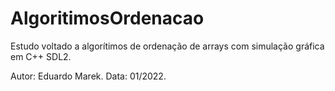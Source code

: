 # AlgoritimosOrdenacao

Estudo voltado a algorítimos de ordenação de arrays com simulação gráfica em C++ SDL2.

Autor: Eduardo Marek.
Data: 01/2022.
